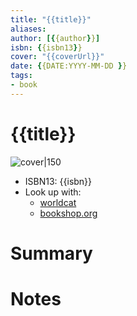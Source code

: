 ```yaml
---
title: "{{title}}"
aliases:
author: [{{author}}]
isbn: {{isbn13}}
cover: "{{coverUrl}}"
date: {{DATE:YYYY-MM-DD }}
tags:
- book
---
```

# {{title}}
![cover|150]({{coverUrl}})
- ISBN13: {{isbn}}
- Look up with:
	- [worldcat](https://www.worldcat.org/isbn/{{isbn}})
	- [bookshop.org](https://bookshop.org/book/{{isbn}})

# Summary


# Notes